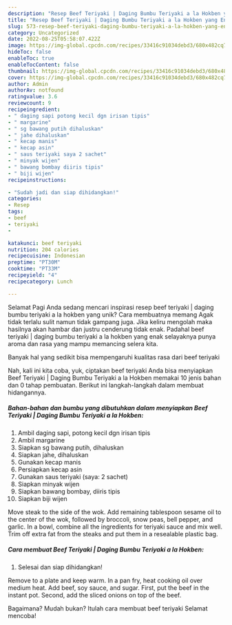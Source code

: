 ```yaml
---
description: "Resep Beef Teriyaki | Daging Bumbu Teriyaki a la Hokben yang Enak"
title: "Resep Beef Teriyaki | Daging Bumbu Teriyaki a la Hokben yang Enak"
slug: 573-resep-beef-teriyaki-daging-bumbu-teriyaki-a-la-hokben-yang-enak
category: Uncategorized
date: 2022-08-25T05:58:07.422Z
image: https://img-global.cpcdn.com/recipes/33416c91034debd3/680x482cq70/beef-teriyaki-daging-bumbu-teriyaki-a-la-hokben-foto-resep-utama.jpg
hideToc: false
enableToc: true
enableTocContent: false
thumbnail: https://img-global.cpcdn.com/recipes/33416c91034debd3/680x482cq70/beef-teriyaki-daging-bumbu-teriyaki-a-la-hokben-foto-resep-utama.jpg
cover: https://img-global.cpcdn.com/recipes/33416c91034debd3/680x482cq70/beef-teriyaki-daging-bumbu-teriyaki-a-la-hokben-foto-resep-utama.jpg
author: Admin
authorAv: notfound
ratingvalue: 3.6
reviewcount: 9
recipeingredient:
- " daging sapi potong kecil dgn irisan tipis"
- " margarine"
- " sg bawang putih dihaluskan"
- " jahe dihaluskan"
- " kecap manis"
- " kecap asin"
- " saus teriyaki saya 2 sachet"
- " minyak wijen"
- " bawang bombay diiris tipis"
- " biji wijen"
recipeinstructions:

- "Sudah jadi dan siap dihidangkan!"
categories:
- Resep
tags:
- beef
- teriyaki
- 

katakunci: beef teriyaki  
nutrition: 204 calories
recipecuisine: Indonesian
preptime: "PT30M"
cooktime: "PT33M"
recipeyield: "4"
recipecategory: Lunch

---
```



Selamat Pagi Anda sedang mencari inspirasi resep beef teriyaki | daging bumbu teriyaki a la hokben yang unik? Cara membuatnya memang Agak tidak terlalu sulit namun tidak gampang juga. Jika keliru mengolah maka hasilnya akan hambar dan justru cenderung tidak enak. Padahal beef teriyaki | daging bumbu teriyaki a la hokben yang enak selayaknya punya aroma dan rasa yang mampu memancing selera kita.


Banyak hal yang sedikit bisa mempengaruhi kualitas rasa dari beef teriyaki 

Nah, kali ini kita coba, yuk, ciptakan beef teriyaki  Anda bisa menyiapkan Beef Teriyaki | Daging Bumbu Teriyaki a la Hokben memakai 10 jenis bahan dan 0 tahap pembuatan. Berikut ini langkah-langkah dalam membuat hidangannya.

<!--inarticleads1-->

##### Bahan-bahan dan bumbu yang dibutuhkan dalam menyiapkan Beef Teriyaki | Daging Bumbu Teriyaki a la Hokben:

1. Ambil  daging sapi, potong kecil dgn irisan tipis
1. Ambil  margarine
1. Siapkan  sg bawang putih, dihaluskan
1. Siapkan  jahe, dihaluskan
1. Gunakan  kecap manis
1. Persiapkan  kecap asin
1. Gunakan  saus teriyaki (saya: 2 sachet)
1. Siapkan  minyak wijen
1. Siapkan  bawang bombay, diiris tipis
1. Siapkan  biji wijen


Move steak to the side of the wok. Add remaining tablespoon sesame oil to the center of the wok, followed by broccoli, snow peas, bell pepper, and garlic. In a bowl, combine all the ingredients for teriyaki sauce and mix well. Trim off extra fat from the steaks and put them in a resealable plastic bag. 

<!--inarticleads2-->

##### Cara membuat Beef Teriyaki | Daging Bumbu Teriyaki a la Hokben:


1. Selesai dan siap dihidangkan!

Remove to a plate and keep warm. In a pan fry, heat cooking oil over medium heat. Add beef, soy sauce, and sugar. First, put the beef in the instant pot. Second, add the sliced onions on top of the beef. 

Bagaimana? Mudah bukan? Itulah cara membuat beef teriyaki  Selamat mencoba!
